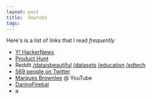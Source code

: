 ```yaml
---
layout: post
title:  Sources
tags:
---
```


Here's is a list of links that I read *frequently*

- [Y! HackerNews](http://news.ycombinator.com)
- [Product Hunt](http://www.producthunt.com) 
- Reddit [/dataisbeautiful](https://www.reddit.com/r/dataisbeautiful/) [/datasets](https://www.reddit.com/r/datasets) [/education](https://www.reddit.com/r/education) [/edtech](https://www.reddit.com/r/edtech) 
- [569 people on Twitter](https://twitter.com/maluta/following) 
- [Marques Brownlee]() @ YouTube
- [DaringFirebal](http://daringfireball.net/) 
- a

